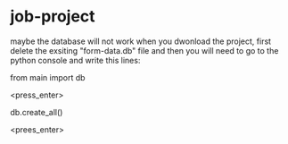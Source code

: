 # job-project
maybe the database will not work when you dwonload the project, first delete the exsiting "form-data.db" file and then
you will need to go to the python console and write this lines:

from main import db

<press_enter>

db.create_all()

<prees_enter>
